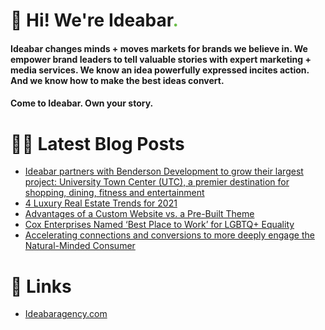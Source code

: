# 👋 Hi! We're Ideabar<span style="color:#6bbe4a">.</span>

#### Ideabar changes minds + moves markets for brands we believe in. We empower brand leaders to tell valuable stories with expert marketing + media services. We know an idea powerfully expressed incites action. And we know how to make the best ideas convert.
#### Come to Ideabar. Own your story.

# 👩‍💻  Latest Blog Posts
<!-- BLOG-POST-LIST:START -->
- [Ideabar partners with Benderson Development to grow their largest project: University Town Center (UTC), a premier destination for shopping, dining, fitness and entertainment](https://ideabaragency.com/benderson-development-announcement/)
- [4 Luxury Real Estate Trends for 2021](https://ideabaragency.com/4-luxury-real-estate-trends-for-2021/)
- [Advantages of a Custom Website vs. a Pre-Built Theme](https://ideabaragency.com/advantages-of-a-custom-website-vs-a-pre-built-theme/)
- [Cox Enterprises Named ‘Best Place to Work’ for LGBTQ+ Equality](https://ideabaragency.com/cox-enterprises-named-best-place-to-work-for-lgbtq-equality/)
- [Accelerating connections and conversions to more deeply engage the Natural-Minded Consumer](https://ideabaragency.com/accelerating-connections-and-conversions-to-more-deeply-engage-the-natural-minded-consumer/)
<!-- BLOG-POST-LIST:END -->

# 🔗  Links
- [Ideabaragency.com](https://ideabaragency.com)
